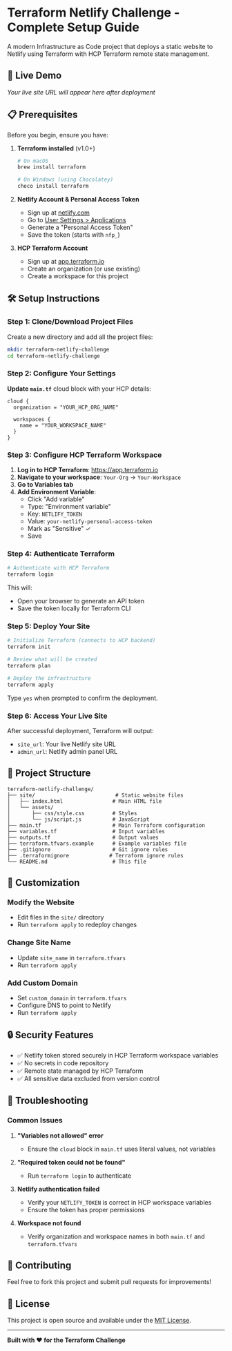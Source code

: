 # Terraform Netlify Challenge - Complete Setup Guide

A modern Infrastructure as Code project that deploys a static website to Netlify using Terraform with HCP Terraform remote state management.

## 🚀 Live Demo
*Your live site URL will appear here after deployment*

## 📋 Prerequisites

Before you begin, ensure you have:

1. **Terraform installed** (v1.0+)
   ```bash
   # On macOS
   brew install terraform
   
   # On Windows (using Chocolatey)
   choco install terraform
   

2. **Netlify Account & Personal Access Token**
   - Sign up at [netlify.com](https://netlify.com)
   - Go to [User Settings > Applications](https://app.netlify.com/user/applications)
   - Generate a "Personal Access Token"
   - Save the token (starts with `nfp_`)

3. **HCP Terraform Account**
   - Sign up at [app.terraform.io](https://app.terraform.io)
   - Create an organization (or use existing)
   - Create a workspace for this project

## 🛠️ Setup Instructions

### Step 1: Clone/Download Project Files

Create a new directory and add all the project files:

```bash
mkdir terraform-netlify-challenge
cd terraform-netlify-challenge
```

### Step 2: Configure Your Settings

**Update `main.tf`** cloud block with your HCP details:
   ```hcl
   cloud {
     organization = "YOUR_HCP_ORG_NAME"
     
     workspaces {
       name = "YOUR_WORKSPACE_NAME"
     }
   }
   ```

### Step 3: Configure HCP Terraform Workspace

1. **Log in to HCP Terraform**: https://app.terraform.io
2. **Navigate to your workspace**: `Your-Org` → `Your-Workspace`
3. **Go to Variables tab**
4. **Add Environment Variable**:
   - Click "Add variable"
   - Type: "Environment variable"
   - Key: `NETLIFY_TOKEN`
   - Value: `your-netlify-personal-access-token`
   - Mark as "Sensitive" ✓
   - Save

### Step 4: Authenticate Terraform

```bash
# Authenticate with HCP Terraform
terraform login
```

This will:
- Open your browser to generate an API token
- Save the token locally for Terraform CLI

### Step 5: Deploy Your Site

```bash
# Initialize Terraform (connects to HCP backend)
terraform init

# Review what will be created
terraform plan

# Deploy the infrastructure
terraform apply
```

Type `yes` when prompted to confirm the deployment.

### Step 6: Access Your Live Site

After successful deployment, Terraform will output:
- `site_url`: Your live Netlify site URL
- `admin_url`: Netlify admin panel URL

## 📁 Project Structure

```
terraform-netlify-challenge/
├── site/                          # Static website files
│   ├── index.html                # Main HTML file
│   └── assets/
│       ├── css/style.css         # Styles
│       └── js/script.js          # JavaScript
├── main.tf                       # Main Terraform configuration
├── variables.tf                  # Input variables
├── outputs.tf                    # Output values
├── terraform.tfvars.example      # Example variables file
├── .gitignore                    # Git ignore rules
├── .terraformignore             # Terraform ignore rules
└── README.md                     # This file
```

## 🔧 Customization

### Modify the Website
- Edit files in the `site/` directory
- Run `terraform apply` to redeploy changes

### Change Site Name
- Update `site_name` in `terraform.tfvars`
- Run `terraform apply`

### Add Custom Domain
- Set `custom_domain` in `terraform.tfvars`
- Configure DNS to point to Netlify
- Run `terraform apply`

## 🔒 Security Features

- ✅ Netlify token stored securely in HCP Terraform workspace variables
- ✅ No secrets in code repository
- ✅ Remote state managed by HCP Terraform
- ✅ All sensitive data excluded from version control

## 🚨 Troubleshooting

### Common Issues

1. **"Variables not allowed" error**
   - Ensure the `cloud` block in `main.tf` uses literal values, not variables

2. **"Required token could not be found"**
   - Run `terraform login` to authenticate

3. **Netlify authentication failed**
   - Verify your `NETLIFY_TOKEN` is correct in HCP workspace variables
   - Ensure the token has proper permissions

4. **Workspace not found**
   - Verify organization and workspace names in both `main.tf` and `terraform.tfvars`

## 🤝 Contributing

Feel free to fork this project and submit pull requests for improvements!

## 📄 License

This project is open source and available under the [MIT License](LICENSE).

---

**Built with ❤️ for the Terraform Challenge**

